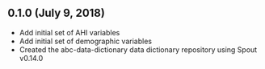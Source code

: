 ## 0.1.0 (July 9, 2018)

- Add initial set of AHI variables
- Add initial set of demographic variables
- Created the abc-data-dictionary data dictionary repository using Spout v0.14.0
